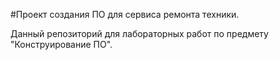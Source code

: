 #Проект создания ПО для сервиса ремонта техники.

Данный репозиторий для лабораторных работ по предмету "Конструирование ПО".
